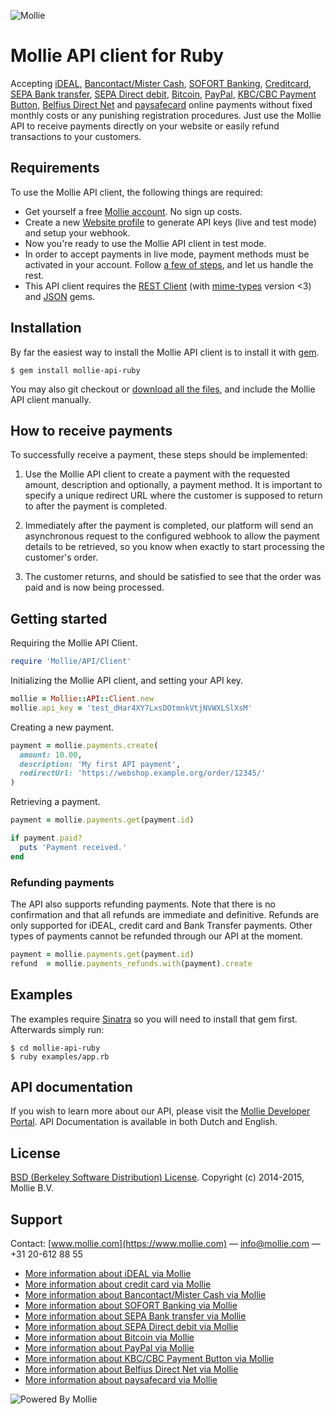 ![Mollie](http://www.mollie.nl/files/Mollie-Logo-Style-Small.png)

# Mollie API client for Ruby #

Accepting [iDEAL](https://www.mollie.com/ideal/), [Bancontact/Mister Cash](https://www.mollie.com/mistercash/), [SOFORT Banking](https://www.mollie.com/sofort/), [Creditcard](https://www.mollie.com/creditcard/), [SEPA Bank transfer](https://www.mollie.com/overboeking/), [SEPA Direct debit](https://www.mollie.com/directdebit/), [Bitcoin](https://www.mollie.com/bitcoin/), [PayPal](https://www.mollie.com/paypal/), [KBC/CBC Payment Button](https://www.mollie.com/kbccbc/), [Belfius Direct Net](https://www.mollie.com/belfiusdirectnet/) and [paysafecard](https://www.mollie.com/paysafecard/) online payments without fixed monthly costs or any punishing registration procedures. Just use the Mollie API to receive payments directly on your website or easily refund transactions to your customers.

## Requirements ##
To use the Mollie API client, the following things are required:

+ Get yourself a free [Mollie account](https://www.mollie.nl/aanmelden). No sign up costs.
+ Create a new [Website profile](https://www.mollie.nl/beheer/account/profielen/) to generate API keys (live and test mode) and setup your webhook.
+ Now you're ready to use the Mollie API client in test mode.
+ In order to accept payments in live mode, payment methods must be activated in your account. Follow [a few of steps](https://www.mollie.nl/beheer/diensten), and let us handle the rest.
+ This API client requires the [REST Client](https://github.com/rest-client/rest-client) (with [mime-types](https://github.com/mime-types/ruby-mime-types/) version <3) and  [JSON](https://rubygems.org/gems/json) gems.

## Installation ##

By far the easiest way to install the Mollie API client is to install it with [gem](http://rubygems.org/).

```
$ gem install mollie-api-ruby
```

You may also git checkout or [download all the files](https://github.com/mollie/mollie-api-ruby/archive/master.zip), and include the Mollie API client manually.

## How to receive payments ##

To successfully receive a payment, these steps should be implemented:

1. Use the Mollie API client to create a payment with the requested amount, description and optionally, a payment method. It is important to specify a unique redirect URL where the customer is supposed to return to after the payment is completed.

2. Immediately after the payment is completed, our platform will send an asynchronous request to the configured webhook to allow the payment details to be retrieved, so you know when exactly to start processing the customer's order.

3. The customer returns, and should be satisfied to see that the order was paid and is now being processed.

## Getting started ##

Requiring the Mollie API Client.

```ruby
require 'Mollie/API/Client'
```

Initializing the Mollie API client, and setting your API key.

```ruby
mollie = Mollie::API::Client.new
mollie.api_key = 'test_dHar4XY7LxsDOtmnkVtjNVWXLSlXsM'
```

Creating a new payment.

```ruby
payment = mollie.payments.create(
  amount: 10.00,
  description: 'My first API payment',
  redirectUrl: 'https://webshop.example.org/order/12345/'
)
```

Retrieving a payment.

```ruby
payment = mollie.payments.get(payment.id)

if payment.paid?
  puts 'Payment received.'
end
```

### Refunding payments ###

The API also supports refunding payments. Note that there is no confirmation and that all refunds are immediate and
definitive. Refunds are only supported for iDEAL, credit card and Bank Transfer payments. Other types of payments cannot
be refunded through our API at the moment.

```ruby
payment = mollie.payments.get(payment.id)
refund  = mollie.payments_refunds.with(payment).create
```

## Examples ##

The examples require [Sinatra](http://rubygems.org/gems/sinatra) so you will need to install that gem first. Afterwards simply run:

```
$ cd mollie-api-ruby
$ ruby examples/app.rb
```

## API documentation ##
If you wish to learn more about our API, please visit the [Mollie Developer Portal](https://www.mollie.com/developer/). API Documentation is available in both Dutch and English.

## License ##
[BSD (Berkeley Software Distribution) License](http://www.opensource.org/licenses/bsd-license.php).
Copyright (c) 2014-2015, Mollie B.V.

## Support ##
Contact: [www.mollie.com](https://www.mollie.com) — info@mollie.com — +31 20-612 88 55

+ [More information about iDEAL via Mollie](https://www.mollie.com/ideal/)
+ [More information about credit card via Mollie](https://www.mollie.com/creditcard/)
+ [More information about Bancontact/Mister Cash via Mollie](https://www.mollie.com/mistercash/)
+ [More information about SOFORT Banking via Mollie](https://www.mollie.com/sofort/)
+ [More information about SEPA Bank transfer via Mollie](https://www.mollie.com/banktransfer/)
+ [More information about SEPA Direct debit via Mollie](https://www.mollie.com/directdebit/)
+ [More information about Bitcoin via Mollie](https://www.mollie.com/bitcoin/)
+ [More information about PayPal via Mollie](https://www.mollie.com/paypal/)
+ [More information about KBC/CBC Payment Button via Mollie](https://www.mollie.com/kbccbc/)
+ [More information about Belfius Direct Net via Mollie](https://www.mollie.com/belfiusdirectnet/)
+ [More information about paysafecard via Mollie](https://www.mollie.com/paysafecard/)

![Powered By Mollie](https://www.mollie.com/images/badge-betaling-medium.png)
